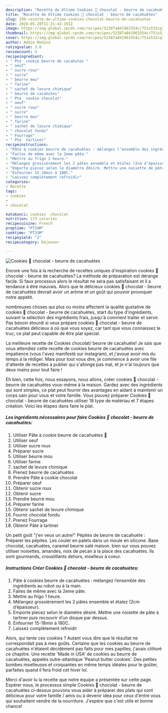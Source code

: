 ```yaml
---
description: "Recette de Ultime Cookies 🍪 chocolat - beurre de cacahuètes"
title: "Recette de Ultime Cookies 🍪 chocolat - beurre de cacahuètes"
slug: 299-recette-de-ultime-cookies-chocolat-beurre-de-cacahuetes
date: 2020-05-20T11:21:43.191Z
image: https://img-global.cpcdn.com/recipes/52387a841963354c/751x532cq70/cookies-🍪-chocolat-beurre-de-cacahuetes-photo-principale-de-la-recette.jpg
thumbnail: https://img-global.cpcdn.com/recipes/52387a841963354c/751x532cq70/cookies-🍪-chocolat-beurre-de-cacahuetes-photo-principale-de-la-recette.jpg
cover: https://img-global.cpcdn.com/recipes/52387a841963354c/751x532cq70/cookies-🍪-chocolat-beurre-de-cacahuetes-photo-principale-de-la-recette.jpg
author: Addie Medina
ratingvalue: 3.6
reviewcount: 4
recipeingredient:
- " Pte  cookie beurre de cacahutes "
- " oeuf"
- " sucre roux"
- " sucre"
- " beurre mou"
- " farine"
- " sachet de levure chimique"
- " beurre de cacahutes"
- " Pte  cookie chocolat"
- " oeuf"
- " sucre roux"
- " sucre"
- " beurre mou"
- " farine"
- " sachet de levure chimique"
- " chocolat fondu"
- " Fourrage"
- " Pte  tartiner"
recipeinstructions:
- "Pâte à cookies beurre de cacahuètes : mélangez l’ensemble des ingrédients au robot ou à la main."
- "Faites de même avec la 2eme pâte."
- "Mettre au frigo 1 heure."
- "Mélangez grossièrement les 2 pâtes ensemble et étalez (2cm d’épaisseur)."
- "Emporte piecez selon le diamètre désiré. Mettre une noisette de pâte à tartiner puis recouvrir d’un disque par dessus."
- "Enfourner 15-18min à 180C."
- "Laissez complètement refroidir"
categories:
- Recette
tags:
- cookies
- 
- chocolat

katakunci: cookies  chocolat 
nutrition: 173 calories
recipecuisine: French
preptime: "PT24M"
cooktime: "PT33M"
recipeyield: "2"
recipecategory: Déjeuner

---
```



![Cookies 🍪 chocolat - beurre de cacahuètes](https://img-global.cpcdn.com/recipes/52387a841963354c/751x532cq70/cookies-🍪-chocolat-beurre-de-cacahuetes-photo-principale-de-la-recette.jpg)

Encore une fois à la recherche de recettes uniques d'inspiration cookies 🍪 chocolat - beurre de cacahuètes? La méthode de préparation est dérange facile. Si faux processus alors le résultat ne sera pas satisfaisant et il a tendance à être mauvais. Alors que le délicieux cookies 🍪 chocolat - beurre de cacahuètes devrait avoir un arôme et un goût qui pouvoir provoquer notre appétit.

nombreuses choses qui plus ou moins affectent la qualité gustative de cookies 🍪 chocolat - beurre de cacahuètes, start du type d'ingrédients, suivant la sélection des ingrédients frais, jusqu'à comment traiter et servir. Pas besoin étourdi si veux prépare cookies 🍪 chocolat - beurre de cacahuètes délicieux à où que vous soyez, car tant que vous connaissez le truc, ce plat peut capable de être plat spécial.

La meilleure recette de Cookies chocolat/ beurre de cacahuète! Je sais que vous attendiez cette recette de cookies beurre de cacahuètes avec impatience (vous l&#39;avez manifesté sur instagram), et j&#39;avoue avoir mis du temps à la rédiger. Mais pour tout vous dire, je commence à avoir une file d&#39;attente de recettes à publier qui s&#39;allonge pas mal, et je n&#39;ai toujours que deux mains pour tout faire !


Eh bien, cette fois, nous essayons, nous allons, créer cookies 🍪 chocolat - beurre de cacahuètes vous-même à la maison. Gardez avec des ingrédients qui sont simples, ce plat peut fournir des avantages en aidant à maintenir un corps sain pour vous et votre famille. Vous pouvez préparer Cookies 🍪 chocolat - beurre de cacahuètes utiliser 18 type de matériau et 7 étapes création. Voici les étapes dans faire le plat.

<!--inarticleads1-->

##### Les ingrédients nécessaires pour faire Cookies 🍪 chocolat - beurre de cacahuètes:

1. Utiliser  Pâte à cookie beurre de cacahuètes 🥜
1. Utiliser  oeuf
1. Utiliser  sucre roux
1. Préparer  sucre
1. Utiliser  beurre mou
1. Utiliser  farine
1.   sachet de levure chimique
1. Prenez  beurre de cacahuètes
1. Prendre  Pâte à cookie chocolat
1. Préparer  oeuf
1. Obtenir  sucre roux
1. Obtenir  sucre
1. Prendre  beurre mou
1. Préparer  farine
1. Obtenir  sachet de levure chimique
1. Fournir  chocolat fondu
1. Prenez  Fourrage
1. Obtenir  Pâte à tartiner


Un petit goût &#34;j&#39;en veux un autre!&#34; Pépites de beurre de cacahuète : Préparer les pépites. Les couler en palets dans un moule en silicone. Base chocolat, cacahuètes, caramel beurre salé maison. bien sur vous pouvez utiliser noisettes, amandes, noix de pecan à la place des cacahuètes. Ils sont gourmands, croustillants dehors, moelleux à coeur. 

<!--inarticleads2-->

##### Instructions Créer Cookies 🍪 chocolat - beurre de cacahuètes:

1. Pâte à cookies beurre de cacahuètes : mélangez l’ensemble des ingrédients au robot ou à la main.
1. Faites de même avec la 2eme pâte.
1. Mettre au frigo 1 heure.
1. Mélangez grossièrement les 2 pâtes ensemble et étalez (2cm d’épaisseur).
1. Emporte piecez selon le diamètre désiré. Mettre une noisette de pâte à tartiner puis recouvrir d’un disque par dessus.
1. Enfourner 15-18min à 180C.
1. Laissez complètement refroidir


Alors, qui tente ces cookies ? Autant vous dire que le résultat ne correspondait pas à mes goûts. Certaine que les cookies au beurre de cacahuètes n&#39;étaient décidément pas faits pour mes papilles, j&#39;avais clôturé ce chapitre. Une recette &#39;Made in USA&#39; de cookies au beurre de cacahuètes, appelés outre-atlantique &#39;Peanut butter cookies&#39;. Des petites bombes moelleuses et croquantes en même temps idéales pour le goûter, parfaites quand il fera froid cet hiver lol. 


Merci d'avoir lu la recette que notre équipe a présentée sur cette page. Espérer nous, le processus simple Cookies 🍪 chocolat - beurre de cacahuètes ci-dessus pouvons vous aider à préparer des plats qui sont délicieux pour votre famille / amis ou à devenir idea pour ceux d'entre vous qui souhaitent vendre de la nourriture. J'espère que c'est utile et bonne chance!
